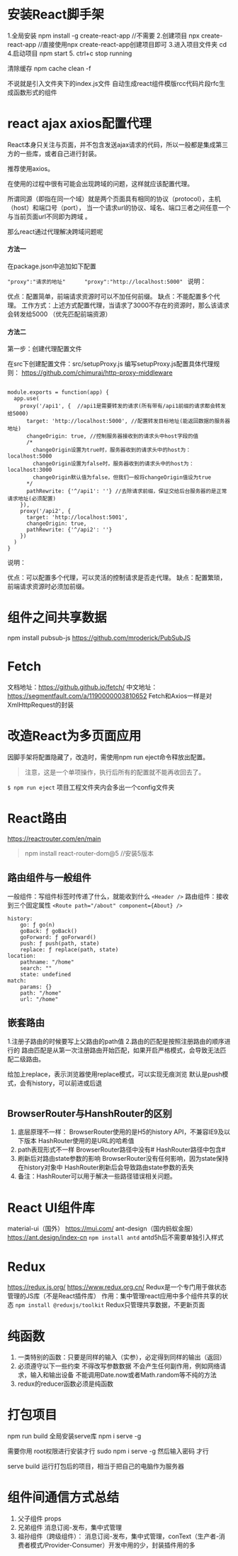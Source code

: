 # 安装React脚手架
1.全局安装 npm install -g create-react-app //不需要
2.创建项目 npx create-react-app <project-directory> //直接使用npx create-react-app创建项目即可
3.进入项目文件夹 cd <project-directory>
4.启动项目 npm start
5. ctrl+c stop running

清除缓存 npm cache clean -f 

不说就是引入文件夹下的index.js文件
自动生成react组件模版rcc代码片段rfc生成函数形式的组件
# react ajax axios配置代理
React本身只关注与页面，并不包含发送ajax请求的代码，所以一般都是集成第三方的一些库，或者自己进行封装。

推荐使用axios。

在使用的过程中很有可能会出现跨域的问题，这样就应该配置代理。

所谓同源（即指在同一个域）就是两个页面具有相同的协议（protocol），主机（host）和端口号（port）， 当一个请求url的协议、域名、端口三者之间任意一个与当前页面url不同即为跨域 。

那么react通过代理解决跨域问题呢
#### 方法一

在package.json中追加如下配置

`"proxy":"请求的地址"      "proxy":"http://localhost:5000" ` 
说明：

优点：配置简单，前端请求资源时可以不加任何前缀。
缺点：不能配置多个代理。
工作方式：上述方式配置代理，当请求了3000不存在的资源时，那么该请求会转发给5000 （优先匹配前端资源）
#### 方法二

第一步：创建代理配置文件

在src下创建配置文件：src/setupProxy.js
编写setupProxy.js配置具体代理规则：
https://github.com/chimurai/http-proxy-middleware

```const proxy = require('http-proxy-middleware')

module.exports = function(app) {
  app.use(
    proxy('/api1', {  //api1是需要转发的请求(所有带有/api1前缀的请求都会转发给5000)
      target: 'http://localhost:5000', //配置转发目标地址(能返回数据的服务器地址)
      changeOrigin: true, //控制服务器接收到的请求头中host字段的值
      /*
      	changeOrigin设置为true时，服务器收到的请求头中的host为：localhost:5000
      	changeOrigin设置为false时，服务器收到的请求头中的host为：localhost:3000
      	changeOrigin默认值为false，但我们一般将changeOrigin值设为true
      */
      pathRewrite: {'^/api1': ''} //去除请求前缀，保证交给后台服务器的是正常请求地址(必须配置)
    }),
    proxy('/api2', { 
      target: 'http://localhost:5001',
      changeOrigin: true,
      pathRewrite: {'^/api2': ''}
    })
  )
}
```
说明：

优点：可以配置多个代理，可以灵活的控制请求是否走代理。
缺点：配置繁琐，前端请求资源时必须加前缀。
# 组件之间共享数据
npm install pubsub-js
https://github.com/mroderick/PubSubJS
# Fetch
文档地址：https://github.github.io/fetch/
中文地址：https://segmentfault.com/a/1190000003810652
Fetch和Axios一样是对XmlHttpRequest的封装
# 改造React为多页面应用
因脚手架将配置隐藏了，改造时，需使用npm run eject命令释放出配置。
> 注意，这是一个单项操作，执行后所有的配置就不能再收回去了。

`$ npm run eject`
项目工程文件夹内会多出一个config文件夹
# React路由
https://reactrouter.com/en/main
> npm install react-router-dom@5 //安装5版本
## 路由组件与一般组件
一般组件：写组件标签时传递了什么，就能收到什么
`<Header />`
路由组件：接收到三个固定属性
`<Route path="/about" component={About} />`
   
    history: 
        go: ƒ go(n)
        goBack: ƒ goBack()
        goForward: ƒ goForward()
        push: ƒ push(path, state)
        replace: ƒ replace(path, state)
    location: 
        pathname: "/home"
        search: ""
        state: undefined
    match: 
        params: {}
        path: "/home"
        url: "/home"

## 嵌套路由
1.注册子路由的时候要写上父路由的path值
2.路由的匹配是按照注册路由的顺序进行的
路由匹配是从第一次注册路由开始匹配，如果开启严格模式，会导致无法匹配二级路由。

给<Link/>加上replace，表示浏览器使用replace模式，可以实现无痕浏览
默认是push模式，会有history，可以前进或后退
```<Link replace to={{pathname:"/home/message/detail", state:{id:item.id,title:item.title}}}>{item.title}</Link>
```
## BrowserRouter与HanshRouter的区别
1. 底层原理不一样：
        BrowserRouter使用的是H5的history API，不兼容IE9及以下版本
        HashRouter使用的是URL的哈希值
2. path表现形式不一样
        BrowserRouter路径中没有#
        HashRouter路径中包含#
3. 刷新后对路由state参数的影响
        BrowserRouter没有任何影响，因为state保持在history对象中
        HashRouter刷新后会导致路由state参数的丢失
4. 备注：HashRouter可以用于解决一些路径错误相关问题。
# React UI组件库
material-ui（国外）
https://mui.com/
ant-design（国内蚂蚁金服）
https://ant.design/index-cn
`npm install antd`
antd5h后不需要单独引入样式
# Redux
https://redux.js.org/
https://www.redux.org.cn/
Redux是一个专门用于做状态管理的JS库（不是React插件库）
作用：集中管理react应用中多个组件共享的状态
 `npm install @reduxjs/toolkit`
 Redux只管理共享数据，不更新页面
# 纯函数
1. 一类特别的函数：只要是同样的输入（实参），必定得到同样的输出（返回）
2. 必须遵守以下一些约束
        不得改写参数数据
        不会产生任何副作用，例如网络请求，输入和输出设备
        不能调用Date.now或者Math.random等不纯的方法
3. redux的reducer函数必须是纯函数
# 打包项目
npm run build
全局安装serve库
npm i serve -g

需要你用 root权限进行安装才行
sudo npm i serve -g
然后输入密码 才行

serve build 运行打包后的项目，相当于把自己的电脑作为服务器
# 组件间通信方式总结
1. 父子组件 props
2. 兄弟组件 消息订阅-发布，集中式管理
3. 祖孙组件（跨级组件）：
        消息订阅-发布，集中式管理，conText（生产者-消费者模式/Provider-Consumer）开发中用的少，封装插件用的多